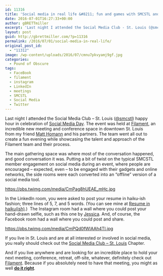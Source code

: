 ```yaml
---
id: 11316
title: 'Social media in real life &#8211; fun and games with SMCSTL and Filament'
date: 2016-07-01T16:27:33+00:00
author: gBRETTmiller
excerpt: 'Last night I attended the Social Media Club - St. Louis (@smcstl) happy hour in celebration of Social Media Day. The event was held at Filament, an incredible new meeting and conference space in downtown St. Louis from my friend Matt Homann and his partners. '
layout: post
guid: http://gbrettmiller.com/?p=11316
permalink: /2016/07/01/social-media-in-real-life/
original_post_id:
  - "11312"
image: /wp-content/uploads/2016/07/cmnu7pkvyamj9gf.jpg
categories:
  - Pound of Obscure
tags:
  - FaceBook
  - filament
  - instagram
  - LinkedIn
  - meetings
  - SMCSTL
  - Social Media
  - Twitter
---
```

Last night I attended the Social Media Club &#8211; St. Louis ([@smcstl](https://twitter.com/SMCSTL)) happy hour in celebration of [Social Media Day](http://mashable.com/smday/). The event was held at [Filament](http://www.thefilament.com/), an incredible new meeting and conference space in downtown St. Louis from my friend [Matt Homann](https://twitter.com/matthomann) and his partners. The team went all out to create a fun evening while showcasing the talent and approach of the Filament team and their process.

The main gathering space was where most of the conversation happened, and good conversation it was. Putting a bit of twist on the typical SMCSTL member engagement on social media during an event, where people are encouraged &#8211; expected, even &#8211; to be engaged with their gadgets and online networks, the side rooms were each converted into an &#8220;offline&#8221; version of a social media tool.

https://pbs.twimg.com/media/CmPag8hUEAE_mHc.jpg

In the LinkedIn room, you were asked to post your resume in haiku-ish fashion; three lines of 5, 7, and 5 words. (You can see mine at [Resume in haiku(ish)](http://gbrettmiller.com/2016/07/01/resume-in-haikuish/).)  The Instagram room had a wall where you could post your hand-drawn selfie, such as this one by [Jessica](https://twitter.com/jesshomann/status/748673862934597635). And, of course, the Facebook room had a wall where you could post and share.

https://pbs.twimg.com/media/CmPQd0fWIAAh4TI.jpg

If you live in St. Louis and are at all interested or involved in social media, you really should check out the [Social Media Club &#8211; St. Louis](https://www.facebook.com/smcstl) Chapter.

And if you live anywhere and are looking for an incredible place to hold your next meeting, conference, retreat, off-site, whatever, definitely check out [Filament](http://www.thefilament.com). Because if you absolutely need to have that meeting, you might as well [**do it right**](http://www.thefilament.com/methods/).